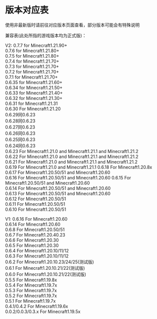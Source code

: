 # 版本对应表
使用非最新版时请前往对应版本页面查看，部分版本可能会有特殊说明

兼容表(此处所指的游戏版本均为正式版)：

V2:
0.7.7 for Minecraft1.21.90+  
0.7.6 for Minecraft1.21.80+  
0.7.5 for Minecraft1.21.80+  
0.7.4 for Minecraft1.21.70+  
0.7.3 for Minecraft1.21.70+  
0.7.2 for Minecraft1.21.70+  
0.7.1 for Minecraft1.21.70+  
0.6.35  for Minecraft1.21.60+  
0.6.34  for Minecraft1.21.50+  
0.6.33  for Minecraft1.21.40+  
0.6.32 for Minecraft1.21.30+  
0.6.31 for Minecraft1.21.31  
0.6.30 For Minecraft1.21.20  
0.6.29同0.6.23  
0.6.28同0.6.23  
0.6.27同0.6.23  
0.6.26同0.6.23  
0.6.25同0.6.23  
0.6.24同0.6.23  
0.6.23 For Minecraft1.21.0 and Minecraft1.21.1 and Minecraft1.21.2  
0.6.22 For Minecraft1.21.0 and Minecraft1.21.1 and Minecraft1.21.2  
0.6.21 For Minecraft1.21.0 and Minecraft1.21.1 and Minecraft1.21.2  
0.6.19 For Minecraft1.21.0 and Minecraft1.21.1
0.6.18 For Minecraft1.20.8x  
0.6.17 For Minecraft1.20.50/51 and Minecraft1.20.60  
0.6.16 For Minecraft1.20.50/51 and Minecraft1.20.60
0.6.15 For Minecraft1.20.50/51 and Minecraft1.20.60  
0.6.14 For Minecraft1.20.50/51 and Minecraft1.20.60  
0.6.13 For Minecraft1.20.50/51 and Minecraft1.20.60  
0.6.12 For Minecraft1.20.50/51  
0.6.11 For Minecraft1.20.50/51  
0.6.10 For Minecraft1.20.50/51  

V1:
0.6.16 For Minecraft1.20.60  
0.6.14 For Minecraft1.20.60  
0.6.8 For Minecraft1.20.50/51  
0.6.7 For Minecraft1.20.40.23  
0.6.6 For Minecraft1.20.30  
0.6.5 For Minecraft1.20.30  
0.6.4 For Minecraft1.20.10/11/12  
0.6.3 For Minecraft1.20.10/11/12  
0.6.2 For Minecraft1.20.10.23/24/25(测试版)  
0.6.1 For Minecraft1.20.10.21/22(测试版)  
0.6.0 For Minecraft1.20.10.21/22(测试版)  
0.5.5 For Minecraft1.19.8x  
0.5.4 For Minecraft1.19.7x  
0.5.3 For Minecraft1.19.7x  
0.5.2 For Minecraft1.19.7x  
0.5.1 For Minecraft1.19.7x  
0.4.1/0.4.2 For Minecraft1.19.6x  
0.0.2/0.0.3/0.3.x For Minecraft1.19.5x  
